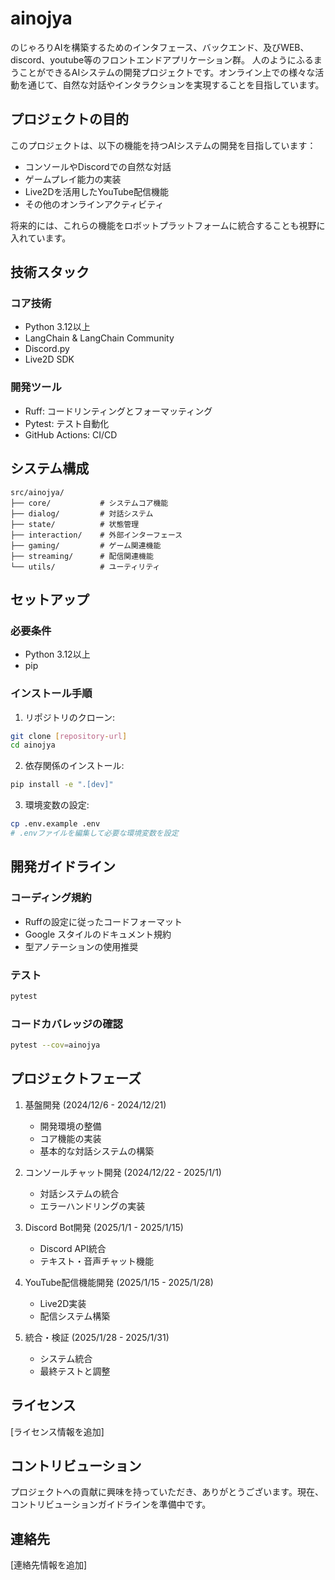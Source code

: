# ainojya
のじゃろりAIを構築するためのインタフェース、バックエンド、及びWEB、discord、youtube等のフロントエンドアプリケーション群。
人のようにふるまうことができるAIシステムの開発プロジェクトです。オンライン上での様々な活動を通じて、自然な対話やインタラクションを実現することを目指しています。

## プロジェクトの目的

このプロジェクトは、以下の機能を持つAIシステムの開発を目指しています：

- コンソールやDiscordでの自然な対話
- ゲームプレイ能力の実装
- Live2Dを活用したYouTube配信機能
- その他のオンラインアクティビティ

将来的には、これらの機能をロボットプラットフォームに統合することも視野に入れています。

## 技術スタック

### コア技術
- Python 3.12以上
- LangChain & LangChain Community
- Discord.py
- Live2D SDK

### 開発ツール
- Ruff: コードリンティングとフォーマッティング
- Pytest: テスト自動化
- GitHub Actions: CI/CD

## システム構成

```
src/ainojya/
├── core/           # システムコア機能
├── dialog/         # 対話システム
├── state/          # 状態管理
├── interaction/    # 外部インターフェース
├── gaming/         # ゲーム関連機能
├── streaming/      # 配信関連機能
└── utils/          # ユーティリティ
```

## セットアップ

### 必要条件
- Python 3.12以上
- pip

### インストール手順

1. リポジトリのクローン:
```bash
git clone [repository-url]
cd ainojya
```

2. 依存関係のインストール:
```bash
pip install -e ".[dev]"
```

3. 環境変数の設定:
```bash
cp .env.example .env
# .envファイルを編集して必要な環境変数を設定
```

## 開発ガイドライン

### コーディング規約
- Ruffの設定に従ったコードフォーマット
- Google スタイルのドキュメント規約
- 型アノテーションの使用推奨

### テスト
```bash
pytest
```

### コードカバレッジの確認
```bash
pytest --cov=ainojya
```

## プロジェクトフェーズ

1. 基盤開発 (2024/12/6 - 2024/12/21)
   - 開発環境の整備
   - コア機能の実装
   - 基本的な対話システムの構築

2. コンソールチャット開発 (2024/12/22 - 2025/1/1)
   - 対話システムの統合
   - エラーハンドリングの実装

3. Discord Bot開発 (2025/1/1 - 2025/1/15)
   - Discord API統合
   - テキスト・音声チャット機能

4. YouTube配信機能開発 (2025/1/15 - 2025/1/28)
   - Live2D実装
   - 配信システム構築

5. 統合・検証 (2025/1/28 - 2025/1/31)
   - システム統合
   - 最終テストと調整

## ライセンス

[ライセンス情報を追加]

## コントリビューション

プロジェクトへの貢献に興味を持っていただき、ありがとうございます。現在、コントリビューションガイドラインを準備中です。

## 連絡先

[連絡先情報を追加]
